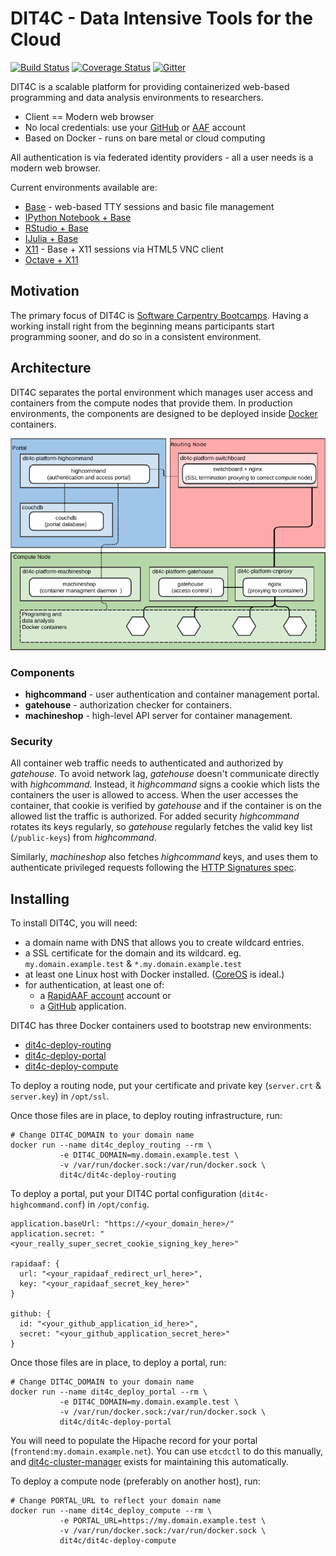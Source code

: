 # DIT4C - Data Intensive Tools for the Cloud

[![Build Status](https://travis-ci.org/dit4c/dit4c.svg?branch=master)](https://travis-ci.org/dit4c/dit4c)
[![Coverage Status](https://coveralls.io/repos/dit4c/dit4c/badge.svg?branch=master&service=github)](https://coveralls.io/github/dit4c/dit4c?branch=master)
[![Gitter](https://badges.gitter.im/Join%20Chat.svg)](https://gitter.im/dit4c/dit4c?utm_source=badge&utm_medium=badge&utm_campaign=pr-badge&utm_content=badge)

DIT4C is a scalable platform for providing containerized web-based programming and data analysis environments to researchers.

 * Client == Modern web browser
 * No local credentials: use your [GitHub][github] or [AAF][aaf] account
 * Based on Docker - runs on bare metal or cloud computing

All authentication is via federated identity providers - all a user needs is a modern web browser.

Current environments available are:
 * [Base][dit4c-container-base] - web-based TTY sessions and basic file management
 * [IPython Notebook + Base][dit4c-container-ipython]
 * [RStudio + Base][dit4c-container-rstudio]
 * [IJulia + Base][dit4c-container-ijulia]
 * [X11][dit4c-container-x11] - Base + X11 sessions via HTML5 VNC client
 * [Octave + X11][dit4c-container-octave]

## Motivation

The primary focus of DIT4C is [Software Carpentry Bootcamps][swc]. Having a working install right from the beginning means participants start programming sooner, and do so in a consistent environment.


## Architecture

DIT4C separates the portal environment which manages user access and containers from the compute nodes that provide them. In production environments, the components are designed to be deployed inside [Docker][docker] containers.

![DIT4C Architecture Diagram](docs/architecture.png)

### Components

 * __highcommand__ - user authentication and container management portal.
 * __gatehouse__ - authorization checker for containers.
 * __machineshop__ - high-level API server for container management.

### Security

All container web traffic needs to authenticated and authorized by _gatehouse_. To avoid network lag, _gatehouse_ doesn't communicate directly with _highcommand_. Instead, it _highcommand_ signs a cookie which lists the containers the user is allowed to access. When the user accesses the container, that cookie is verified by _gatehouse_ and if the container is on the allowed list the traffic is authorized. For added security _highcommand_ rotates its keys regularly, so _gatehouse_ regularly fetches the valid key list (`/public-keys`) from _highcommand_.

Similarly, _machineshop_ also fetches _highcommand_ keys, and uses them to authenticate privileged requests following the [HTTP Signatures spec][http-signatures].

## Installing

To install DIT4C, you will need:

 * a domain name with DNS that allows you to create wildcard entries.
 * a SSL certificate for the domain and its wildcard. eg. `my.domain.example.test` & `*.my.domain.example.test`
 * at least one Linux host with Docker installed. ([CoreOS][coreos] is ideal.)
 * for authentication, at least one of:
   * a [RapidAAF account][rapidaaf] account or
   * a [GitHub][github-auth] application.

DIT4C has three Docker containers used to bootstrap new environments:
 * [dit4c-deploy-routing][dit4c-deploy-routing]
 * [dit4c-deploy-portal][dit4c-deploy-portal]
 * [dit4c-deploy-compute][dit4c-deploy-compute]

To deploy a routing node, put your certificate and private key (`server.crt` & `server.key`) in `/opt/ssl`.

Once those files are in place, to deploy routing infrastructure, run:

```shell
# Change DIT4C_DOMAIN to your domain name
docker run --name dit4c_deploy_routing --rm \
           -e DIT4C_DOMAIN=my.domain.example.test \
           -v /var/run/docker.sock:/var/run/docker.sock \
           dit4c/dit4c-deploy-routing
```

To deploy a portal, put your DIT4C portal configuration (`dit4c-highcommand.conf`) in `/opt/config`.

```
application.baseUrl: "https://<your_domain_here>/"
application.secret: "<your_really_super_secret_cookie_signing_key_here>"

rapidaaf: {
  url: "<your_rapidaaf_redirect_url_here>",
  key: "<your_rapidaaf_secret_key_here>"
}

github: {
  id: "<your_github_application_id_here>",
  secret: "<your_github_application_secret_here>"
}
```

Once those files are in place, to deploy a portal, run:

```shell
# Change DIT4C_DOMAIN to your domain name
docker run --name dit4c_deploy_portal --rm \
           -e DIT4C_DOMAIN=my.domain.example.test \
           -v /var/run/docker.sock:/var/run/docker.sock \
           dit4c/dit4c-deploy-portal
```

You will need to populate the Hipache record for your portal (`frontend:my.domain.example.net`). You can use `etcdctl` to do this manually, and [dit4c-cluster-manager][dit4c-cluster-manager] exists for maintaining this automatically.

To deploy a compute node (preferably on another host), run:

```shell
# Change PORTAL_URL to reflect your domain name
docker run --name dit4c_deploy_compute --rm \
           -e PORTAL_URL=https://my.domain.example.test \
           -v /var/run/docker.sock:/var/run/docker.sock \
           dit4c/dit4c-deploy-compute
```


[swc]: http://software-carpentry.org/
[aaf]: https://aaf.edu.au/
[rapidaaf]: https://rapid.aaf.edu.au/
[github]: https://github.com/
[github-auth]: https://developer.github.com/guides/basics-of-authentication/#registering-your-app
[docker]: https://www.docker.com/
[coreos]: https://coreos.com/
[http-signatures]: https://web-payments.org/specs/source/http-signatures/
[dit4c-container-base]: https://registry.hub.docker.com/u/dit4c/dit4c-container-base/
[dit4c-container-ipython]: https://registry.hub.docker.com/u/dit4c/dit4c-container-ipython/
[dit4c-container-rstudio]: https://registry.hub.docker.com/u/dit4c/dit4c-container-rstudio/
[dit4c-container-ijulia]: https://registry.hub.docker.com/u/dit4c/dit4c-container-ijulia/
[dit4c-container-x11]: https://registry.hub.docker.com/u/dit4c/dit4c-container-x11/
[dit4c-container-octave]: https://registry.hub.docker.com/u/dit4c/dit4c-container-octave/
[dit4c-deploy-routing]: https://registry.hub.docker.com/u/dit4c/dit4c-deploy-routing/
[dit4c-deploy-portal]: https://registry.hub.docker.com/u/dit4c/dit4c-deploy-portal/
[dit4c-deploy-compute]: https://registry.hub.docker.com/u/dit4c/dit4c-deploy-compute/
[dit4c-cluster-manager]: https://registry.hub.docker.com/u/dit4c/dit4c-cluster-manager/
